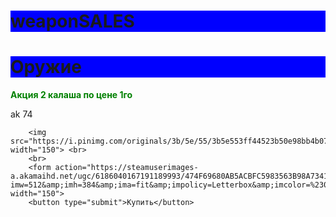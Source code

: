 # weaponSALES
<!DOCTYPE HTML>

<html>

<head>
  <title>Untitled</title>
  <style type="text/css">
  strong{color:green}
  h1{background-color:blue}
  </style>
</head>
<link rel="stylesheet" style.css">
          <h1>Оружие </h1>
<body>
    <strong>Акция 2 калаша по цене 1го</strong>
        <p>ak 74</p>

        <img src="https://i.pinimg.com/originals/3b/5e/55/3b5e553ff44523b50e98bb4b07fc07b2.jpg" width="150"> <br>
        <br>
        <form action="https://steamuserimages-a.akamaihd.net/ugc/6186040167191189993/474F69680AB5ACBFC5983563B98A73410DE14740/?imw=512&amp;imh=384&amp;ima=fit&amp;impolicy=Letterbox&amp;imcolor=%23000000&amp;letterbox=true" width="150">
        <button type="submit">Купить</button>
